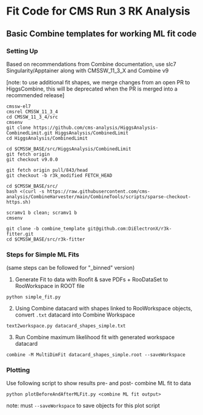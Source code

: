 # Fit Code for CMS Run 3 RK Analysis

## Basic Combine templates for working ML fit code

### Setting Up
Based on recommendations from Combine documentation, use slc7 Singularity/Apptainer along with CMSSW_11_3_X and Combine v9

[note: to use additional fit shapes, we merge changes from an open PR to HiggsCombine, this will be deprecated when the PR is merged into a recommended release]
```
cmssw-el7
cmsrel CMSSW_11_3_4
cd CMSSW_11_3_4/src
cmsenv
git clone https://github.com/cms-analysis/HiggsAnalysis-CombinedLimit.git HiggsAnalysis/CombinedLimit
cd HiggsAnalysis/CombinedLimit

cd $CMSSW_BASE/src/HiggsAnalysis/CombinedLimit
git fetch origin
git checkout v9.0.0

git fetch origin pull/843/head
git checkout -b r3k_modified FETCH_HEAD

cd $CMSSW_BASE/src/
bash <(curl -s https://raw.githubusercontent.com/cms-analysis/CombineHarvester/main/CombineTools/scripts/sparse-checkout-https.sh)

scramv1 b clean; scramv1 b
cmsenv

git clone -b combine_template git@github.com:DiElectronX/r3k-fitter.git
cd $CMSSW_BASE/src/r3k-fitter
```

### Steps for Simple ML Fits

(same steps can be followed for "_binned" version)

1. Generate Fit to data with Roofit & save PDFs + RooDataSet to RooWorkspace in ROOT file
```
python simple_fit.py
```
2. Using Combine datacard with shapes linked to RooWorkspace objects, convert `.txt` datacard into Combine Workspace
```
text2workspace.py datacard_shapes_simple.txt
```
3. Run Combine maximum likelihood fit with generated workspace datacard
```
combine -M MultiDimFit datacard_shapes_simple.root --saveWorkspace
```

### Plotting

Use following script to show results pre- and post- combine ML fit to data
```
python plotBeforeAndAfterMLFit.py <combine ML fit output>
```
note: must `--saveWorkspace` to save objects for this plot script
